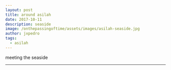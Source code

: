 ```yaml
---
layout: post
title: around asilah
date: 2017-10-11
description: seaside
image: /onthepassingoftime/assets/images/asilah-seaside.jpg
author: jxpedro
tags: 
  - asilah
---
```

<p >meeting the seaside</p>

<p></p>

<hr/>
